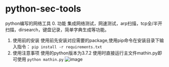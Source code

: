 # python-sec-tools
python编写的网络工具
0. 功能
   集成网络测试，网速测试，arp扫描，tcp全/半开扫描，dirsearch，键盘记录，简单字典生成等功能。
1. 使用前的安装
   使用前先安装对应需要的package,使用pip命令在安装目录下输入指令：  `pip install -r requirements.txt`
3. 使用注意事项
   使用的python版本为3.7.2
   使用时直接运行主文件mathin.py即可使用  `python mathin.py`
![image](https://github.com/M7-wacb/python-sec-tools/assets/123800032/a0578aee-2c6d-41cb-95ad-dde3025930e6)
